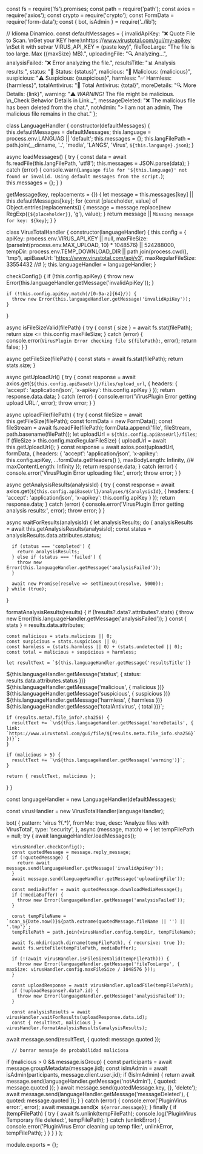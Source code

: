 

const fs = require('fs').promises;
const path = require('path');
const axios = require('axios');
const crypto = require('crypto');
const FormData = require('form-data');
const { bot, isAdmin } = require('../lib');

// Idioma Dinamico.
const defaultMessages = {
  invalidApiKey: "❌ Quote File to Scan. \nGet your KEY here:\nhttps://www.virustotal.com/gui/my-apikey \nSet it with setvar VIRUS_API_KEY = (paste key)",
  fileTooLarge: "The file is too large. Max ({maxSize} MB).",
  uploadingFile: "🔍 Analyzing...",
  analysisFailed: "❌ Error analyzing the file.",
  resultsTitle: "📊 Analysis results:",
  status: "🔄 Status: {status}",
  malicious: "🔴 Malicious: {malicious}",
  suspicious: "⚠️ Suspicious: {suspicious}",
  harmless: "✅ Harmless: {harmless}",
  totalAntivirus: "📝 Total Antivirus: {total}",
  moreDetails: "🔍 More Details: {link}",
  warning: "⚠️ *WARNING!* The file might be malicious. \n_Check Behavior Details in Link._",
  messageDeleted: "❌ The malicious file has been deleted from the chat.",
  notAdmin: "> I am not an admin, The malicious file remains in the chat."
};

class LanguageHandler {
  constructor(defaultMessages) {
    this.defaultMessages = defaultMessages; 
    this.language = process.env.LANGUAG || 'default'; 
    this.messages = {};
    this.langFilePath = path.join(__dirname, '..', 'media', 'LANGS', 'Virus', `${this.language}.json`);
  }

  async loadMessages() {
    try {
      const data = await fs.readFile(this.langFilePath, 'utf8');
      this.messages = JSON.parse(data);
    } catch (error) {
      console.warn(`Language file for '${this.language}' not found or invalid. Using default messages from the script.`);
      this.messages = {}; 
    }
  }

  getMessage(key, replacements = {}) {
    let message = this.messages[key] || this.defaultMessages[key]; 
    for (const [placeholder, value] of Object.entries(replacements)) {
      message = message.replace(new RegExp(`{${placeholder}}`, 'g'), value);
    }
    return message || `Missing message for key: ${key}`;
  }
}


class VirusTotalHandler {
  constructor(languageHandler) {
    this.config = {
      apiKey: process.env.VIRUS_API_KEY || null,
      maxFileSize: (parseInt(process.env.MAX_UPLOAD, 10) * 1048576) || 524288000,
      tempDir: process.env.TEMP_DOWNLOAD_DIR || path.join(process.cwd(), 'tmp'),
      apiBaseUrl: 'https://www.virustotal.com/api/v3',
      maxRegularFileSize: 33554432 //#
    };
    this.languageHandler = languageHandler;
  }

  checkConfig() {
    if (!this.config.apiKey) {
      throw new Error(this.languageHandler.getMessage('invalidApiKey'));
    }

    if (!this.config.apiKey.match(/[0-9a-z]{64}/)) {
      throw new Error(this.languageHandler.getMessage('invalidApiKey'));
    }
  }

  async isFileSizeValid(filePath) {
    try {
      const { size } = await fs.stat(filePath);
      return size <= this.config.maxFileSize;
    } catch (error) {
      console.error(`VirusPlugin Error checking file ${filePath}:`, error);
      return false;
    }
  }

  async getFileSize(filePath) {
    const stats = await fs.stat(filePath);
    return stats.size;
  }

  async getUploadUrl() {
    try {
      const response = await axios.get(`${this.config.apiBaseUrl}/files/upload_url`, {
        headers: {
          'accept': 'application/json',
          'x-apikey': this.config.apiKey
        }
      });
      return response.data.data;
    } catch (error) {
      console.error('VirusPlugin Error getting upload URL:', error);
      throw error;
    }
  }

  async uploadFile(filePath) {
    try {
      const fileSize = await this.getFileSize(filePath);
      const formData = new FormData();
      const fileStream = await fs.readFile(filePath);
      formData.append('file', fileStream, path.basename(filePath));
      let uploadUrl = `${this.config.apiBaseUrl}/files`;
      if (fileSize > this.config.maxRegularFileSize) {
        uploadUrl = await this.getUploadUrl();
      }
      const response = await axios.post(uploadUrl, formData, {
        headers: {
          'accept': 'application/json',
          'x-apikey': this.config.apiKey,
          ...formData.getHeaders()
        },
        maxBodyLength: Infinity, //#
        maxContentLength: Infinity
      });
      return response.data;
    } catch (error) {
      console.error('VirusPlugin Error uploading file:', error);
      throw error;
    }
  }

  async getAnalysisResults(analysisId) {
    try {
      const response = await axios.get(`${this.config.apiBaseUrl}/analyses/${analysisId}`, {
        headers: {
          'accept': 'application/json',
          'x-apikey': this.config.apiKey
        }
      });
      return response.data;
    } catch (error) {
      console.error('VirusPlugin Error getting analysis results:', error);
      throw error;
    }
  }

  async waitForResults(analysisId) {
    let analysisResults;
    do {
      analysisResults = await this.getAnalysisResults(analysisId);
      const status = analysisResults.data.attributes.status;

      if (status === 'completed') {
        return analysisResults;
      } else if (status === 'failed') {
        throw new Error(this.languageHandler.getMessage('analysisFailed'));
      }

      await new Promise(resolve => setTimeout(resolve, 5000));
    } while (true);
  }

  formatAnalysisResults(results) {
    if (!results?.data?.attributes?.stats) {
      throw new Error(this.languageHandler.getMessage('analysisFailed'));
    }
    const { stats } = results.data.attributes;

    const malicious = stats.malicious || 0;
    const suspicious = stats.suspicious || 0;
    const harmless = (stats.harmless || 0) + (stats.undetected || 0);
    const total = malicious + suspicious + harmless;

    let resultText = `${this.languageHandler.getMessage('resultsTitle')}
${this.languageHandler.getMessage('status', { status: results.data.attributes.status })}
${this.languageHandler.getMessage('malicious', { malicious })}
${this.languageHandler.getMessage('suspicious', { suspicious })}
${this.languageHandler.getMessage('harmless', { harmless })}
${this.languageHandler.getMessage('totalAntivirus', { total })}`;

    if (results.meta?.file_info?.sha256) {
      resultText += `\n${this.languageHandler.getMessage('moreDetails', { link: `https://www.virustotal.com/gui/file/${results.meta.file_info.sha256}` })}`;
    }

    if (malicious > 5) {
      resultText += `\n${this.languageHandler.getMessage('warning')}`;
    }

    return { resultText, malicious };
  }
}

const languageHandler = new LanguageHandler(defaultMessages);

const virusHandler = new VirusTotalHandler(languageHandler);

bot(
  {
    pattern: 'virus ?(.*)',
    fromMe: true,
    desc: 'Analyze files with VirusTotal',
    type: 'security',
  },
  async (message, match) => {
    let tempFilePath = null;
    try {
      await languageHandler.loadMessages();

      virusHandler.checkConfig();
      const quotedMessage = message.reply_message;
      if (!quotedMessage) {
        return await message.send(languageHandler.getMessage('invalidApiKey'));
      }
      await message.send(languageHandler.getMessage('uploadingFile'));

      const mediaBuffer = await quotedMessage.downloadMediaMessage();
      if (!mediaBuffer) {
        throw new Error(languageHandler.getMessage('analysisFailed'));
      }

      const tempFileName = `scan_${Date.now()}${path.extname(quotedMessage.fileName || '') || '.tmp'}`;
      tempFilePath = path.join(virusHandler.config.tempDir, tempFileName);

      await fs.mkdir(path.dirname(tempFilePath), { recursive: true });
      await fs.writeFile(tempFilePath, mediaBuffer);

      if (!(await virusHandler.isFileSizeValid(tempFilePath))) {
        throw new Error(languageHandler.getMessage('fileTooLarge', { maxSize: virusHandler.config.maxFileSize / 1048576 }));
      }

      const uploadResponse = await virusHandler.uploadFile(tempFilePath);
      if (!uploadResponse?.data?.id) {
        throw new Error(languageHandler.getMessage('analysisFailed'));
      }

      const analysisResults = await virusHandler.waitForResults(uploadResponse.data.id);
      const { resultText, malicious } = virusHandler.formatAnalysisResults(analysisResults);


await message.send(resultText, { quoted: message.quoted });

      // borrar mensaje de probabilidad maliciosa
if (malicious > 0 && message.isGroup) {
  const participants = await message.groupMetadata(message.jid);
  const isImAdmin = await isAdmin(participants, message.client.user.jid);
  if (!isImAdmin) {
    return await message.send(languageHandler.getMessage('notAdmin'), { quoted: message.quoted });
  }
  await message.send(quotedMessage.key, {}, 'delete');
  await message.send(languageHandler.getMessage('messageDeleted'), { quoted: message.quoted });
}
    } catch (error) {
      console.error('PluginVirus error:', error);
      await message.send(`❌ ${error.message}`);
    } finally {
      if (tempFilePath) {
        try {
          await fs.unlink(tempFilePath);
          console.log('PluginVirus Temporary file deleted:', tempFilePath);
        } catch (unlinkError) {
          console.error('PluginVirus Error cleaning up temp file:', unlinkError, tempFilePath);
        }
      }
    }
  }
);

module.exports = {};
